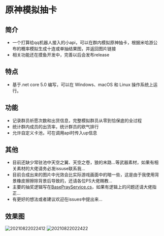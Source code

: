 # 原神模拟抽卡

## 简介
 - 一个打算给qq机器人接入的小api，可以在群内模拟原神抽卡，根据米哈游公布的概率模拟生成十连或单抽结果图，并返回图片链接
 - 相关功能还在摸鱼开发中，完善以后会发布release
  
## 特点
- 基于.net core 5.0 编写，可以在 Windows、macOS 和 Linux 操作系统上运行。

## 功能
- 记录群员祈愿次数和出货信息，完整模拟群员从零到恰保底的全过程
- 统计群内成员的出货率，统计群员的欧气排行
- 允许自定义卡池，可在调用api时传入up信息

## 其他
- 目前还缺少常驻池中天空之翼、天空之卷，狼的末路...等武器素材，如果有相关素材的大佬请务必发issuse联系我...
- 目前合成出来的图片中光效会比实际游戏画面中的暗一些，这是由于我使用背景橡皮擦擦除背景后导致的，还请各位PS大佬赐教...
- 主要的抽奖逻辑写在[BasePrayService.cs](https://github.com/GardenHamster/GenshinPray/blob/main/GenshinPray/Service/BasePrayService.cs)，如果有逻辑上的问题还请大佬指正...
- 有更好的想法或者建议欢迎在issues中提出来...

## 效果图
![20210822022412](https://user-images.githubusercontent.com/89188316/130333062-ef0a7f35-72c1-44d9-89be-e09e91c61e07.jpg)
![20210822022422](https://user-images.githubusercontent.com/89188316/130333063-747a3086-0646-40e2-b21a-83d7b9d659d5.jpg)

